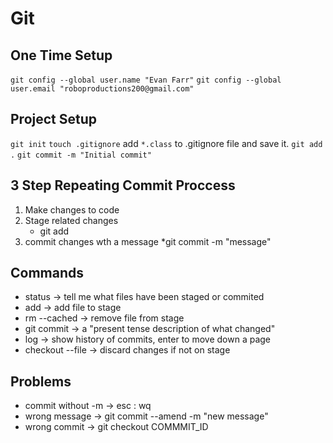 # Git

## One Time Setup

`git config --global user.name "Evan Farr"`
`git config --global user.email "roboproductions200@gmail.com"`

## Project Setup

`git init`
`touch .gitignore`
add `*.class` to .gitignore file and save it.
`git add .`
`git commit -m "Initial commit"`

## 3 Step Repeating Commit Proccess
1. Make changes to code
2. Stage related changes
    * git add
3. commit changes wth a message
    *git commit -m "message"

## Commands

* status  -> tell me what files have been staged or commited
* add -> add file to stage
* rm --cached -> remove file from stage
* git commit -> a "present tense description of what changed"
* log -> show history of commits, enter to move down a page
* checkout --file -> discard changes if not on stage

## Problems
* commit without -m -> esc : wq
* wrong message -> git commit --amend -m "new message"
* wrong commit -> git checkout COMMMIT_ID